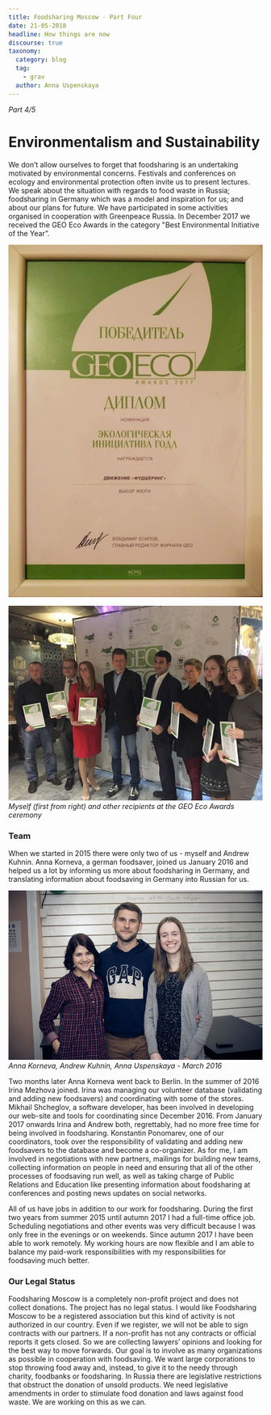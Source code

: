 ```yaml
---
title: Foodsharing Moscow - Part Four
date: 21-05-2018
headline: How things are now
discourse: true
taxonomy:
  category: blog
  tag:
    - grav
  author: Anna Uspenskaya
---
```

*Part 4/5*

# Environmentalism and Sustainability

We don’t allow ourselves to forget that foodsharing is an undertaking motivated by environmental concerns. Festivals and conferences on ecology and environmental protection often invite us to present lectures. We speak about the situation with regards to food waste in Russia; foodsharing in Germany which was a model and inspiration for us; and about our plans for future. We have participated in some activities organised in cooperation with Greenpeace Russia. In December 2017 we received the GEO Eco Awards in the category "Best Environmental Initiative of the Year”.

![](geo1.jpg)

![](geo2.jpg) *Myself (first from right) and other recipients at the GEO Eco Awards ceremony*

### Team

When we started in 2015 there were only two of us - myself and Andrew Kuhnin. Anna Korneva, a german foodsaver, joined us January 2016 and helped us a lot by informing us more about foodsharing in Germany, and translating information about foodsaving in Germany into Russian for us.

![](team.jpg) *Anna Korneva, Andrew Kuhnin, Anna Uspenskaya - March 2016*

Two months later Anna Korneva went back to Berlin. In the summer of 2016 Irina Mezhova joined. Irina was managing our volunteer database (validating and adding new foodsavers) and coordinating with some of the stores. Mikhail Shcheglov, a software developer, has been involved in developing our web-site and tools for coordinating since December 2016. From January 2017 onwards Irina and Andrew both, regrettably, had no more free time for being involved in foodsharing. Konstantin Ponomarev, one of our coordinators, took over the responsibility of validating and adding new foodsavers to the database and become a co-organizer. As for me, I am involved in negotiations with new partners, mailings for building new teams, collecting information on people in need and ensuring that all of the other processes of foodsaving run well, as well as taking charge of Public Relations and Education like presenting information about foodsharing at conferences and posting news updates on social networks.

All of us have jobs in addition to our work for foodsharing. During the first two years from summer 2015 until autumn 2017 I had a full-time office job. Scheduling negotiations and other events was very difficult because I was only free in the evenings or on weekends. Since autumn 2017 I have been able to work remotely. My working hours are now flexible and I am able to balance my paid-work responsibilities with my responsibilities for foodsaving much better.

### Our Legal Status

Foodsharing Moscow is a completely non-profit project and does not collect donations. The project has no legal status. I would like Foodsharing Moscow to be a registered association but this kind of activity is not authorized in our country. Even if we register, we will not be able to sign contracts with our partners. If a non-profit has not any contracts or official reports it gets closed. So we are collecting lawyers’ opinions and looking for the best way to move forwards. Our goal is to involve as many organizations as possible in cooperation with foodsaving. We want large corporations to stop throwing food away and, instead, to give it to the needy through charity, foodbanks or foodsharing. In Russia there are legislative restrictions that obstruct the donation of unsold products. We need legislative amendments in order to stimulate food donation and laws against food waste. We are working on this as we can.